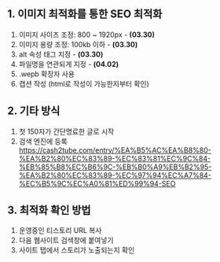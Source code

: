 ## 1. 이미지 최적화를 통한 SEO 최적화
1. 이미지 사이즈 조정: 800 ~ 1920px - **(03.30)**
2. 이미지 용량 조정: 100kb 이하 - **(03.30)**
3. alt 속성 태그 지정 - **(03.30)**
4. 파일명을 연관되게 지정 - **(04.02)**
5. .wepb 확장자 사용
6. 캡션 작성 (html로 작성이 가능한지부터 확인)

## 2. 기타 방식
1. 첫 150자가 간단명료한 글로 시작
2. 검색 엔진에 등록  
https://cash2tube.com/entry/%EA%B5%AC%EA%B8%80-%EA%B2%80%EC%83%89-%EC%83%81%EC%9C%84-%EB%85%B8%EC%B6%9C-%EB%B0%A9%EB%B2%95-%EA%B2%80%EC%83%89-%EC%97%94%EC%A7%84-%EC%B5%9C%EC%A0%81%ED%99%94-SEO

## 3. 최적화 확인 방법
1. 운영중인 티스토리 URL 복사
2. 다음 웹사이트 검색창에 붙여넣기
3. 사이트 탭에서 스토리가 노출되는지 확인
